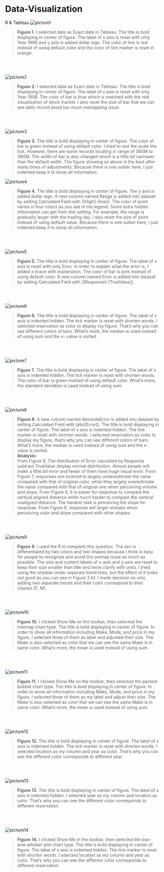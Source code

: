 # Data-Visualization
R &amp; Tableau
![picture1](https://user-images.githubusercontent.com/31257555/49926419-7b5e7d00-fef6-11e8-8ef1-1071c5de0a98.png)
> **Figure 1.**
I selected date as Exact date in Tableau. The title is bold displaying in center of figure. The label of x axis is reset with only Year 1998 and y axis is added dollar sign. The color of line is red instead of using default color and the color of tick marker is reset in orange. 
<br/>
<br/>

![picture2](https://user-images.githubusercontent.com/31257555/49926425-7f8a9a80-fef6-11e8-91ac-5eef2eb391bc.png)
> **Figure 2.**
I selected date as Exact date in Tableau. The title is bold displaying in center of figure. The label of x axis is reset with only Year 1998. The color of bar is blue which is matched with the real visualization of stock market. I also reset the size of bar that we can see daily record avoid too much overlapping issue. 
<br/>
<br/>

![picture3](https://user-images.githubusercontent.com/31257555/49926426-7f8a9a80-fef6-11e8-9c40-84b3b9f64063.png)
> **Figure 3.**
The title is bold displaying in center of figure. The color of bar is green instead of using default color. I tried to rest the scale the tick. However, there are some records locating in range of 360M to 380M. The width of bar is also changed which is a little bit narrower than the default width. The figure showing as above is the best after many times of adjustments. 
Because there is one outlier here, I just indented keep it to show all information. 

![picture4](https://user-images.githubusercontent.com/31257555/49926427-7f8a9a80-fef6-11e8-896b-0854aace8782.png)
> **Figure 4.**
The title is bold displaying in center of figure. The y axis is added dollar sign. A new column named Range is added into dataset by setting Calculated Field with ([High]-[low]). The color of point varies in four colors as you see in the legend. Some extra hidden information can get from this setting. For example, the range is gradually larger with the trading day. I also reset the size of point instead of using default value. Because there is one outlier here, I just indented keep it to show all information. 
<br/>
<br/>

![picture5](https://user-images.githubusercontent.com/31257555/49926428-80233100-fef6-11e8-94dd-23b2154fcda1.png)
> **Figure 5.**
The title is bold displaying in center of figure. The label of x axis is reset with only Error. In order to explain what the error is, I added a brace with explanation. The color of bar is pink instead of using default color. A new column named Error is added into dataset by setting Calculated Field with ([Response]-[TrueValue]).
<br/>
<br/>

![picture6](https://user-images.githubusercontent.com/31257555/49926431-80233100-fef6-11e8-9778-33db11dd67d0.png)
> **Figure 6.**
The title is bold displaying in center of figure. The label of x axis is indented hidden. The tick marker is reset with shorten words. I selected reservation as color to display my figure. That’s why you can see different colors of bars. What’s more, the median is used instead of using sum and the x- value is sorted. 
<br/>
<br/>

![picture7](https://user-images.githubusercontent.com/31257555/49926432-80bbc780-fef6-11e8-9f5c-3564245acc17.png)
> **Figure 7.**
The title is bold displaying in center of figure. The label of x axis is indented hidden. The tick marker is reset with shorten words. The color of bar is green instead of using default color. What’s more, the standard deviation is used instead of using sum. 
<br/>
<br/>

![picture8](https://user-images.githubusercontent.com/31257555/49926434-81545e00-fef6-11e8-87b3-e0f8cf9535c5.png)
> **Figure 8.** A new column named AbsoluteError is added into dataset by setting Calculated Field with (abs[Error]). The title is bold displaying in center of figure. The label of x axis is indented hidden. The tick marker is reset with shorten words. I selected reservation as color to display my figure, that’s why you can see different colors of bars. What’s more, the median is used instead of using sum and the x- value is sorted. <br/>
**Analysis:**<br/>
From Figure 6, The distribution of Error caculated by Response subtract TrueValue display normal distribution. Almost people will make a little bit error and fewer of them have huge visual error. From Figure 7, responses are inclined to largely underestimate the value compared with that of original color, while they largely overestimate the value compared with that of original one when perceiving volume and slope. From Figure 8, It is easier for response to compare the vertical aligned distance while much harder to compare the vertical unaligned distance. The hardest task is perceiving the slope for response. From Figure 8, response will larger mistake when perceiving color and slope compared with other shapes. 
<br/>
<br/>

![picture9](https://user-images.githubusercontent.com/31257555/49926446-874a3f00-fef6-11e8-95ff-ac0bbefb6a2a.png)
> **Figure 9.**
I used the R to complete this question. The sex is differentiated by two colors and two shapes because I think is easy for people to recognize and avoid the overlap issue as much as possible. The size and content labels of x-axis and y-axis are reset to keep their size smaller than title and more clarify with units. I tried using the shadow under separate trend lines, but the effect of it looks not good as you can see in Figure 3 b1. I made decision on only adding two separate trends and their color correspond to their classes (F, M).
<br/>
<br/>

![picture10](https://user-images.githubusercontent.com/31257555/49926449-874a3f00-fef6-11e8-882f-095968011ebb.png)
> **Figure 10.**
I clicked Show Me on the toolbar, then selected the treemap chart type. The title is bold displaying in center of figure. In order to show all information including Make, Mode, and price in my figure, I selected three of them as label and adjusted their size. The Make is also selected as color that we can see the same Make is in same color. What’s more, the mean is used instead of using sum.  
<br/>
<br/>

![picture11](https://user-images.githubusercontent.com/31257555/49926452-874a3f00-fef6-11e8-8a78-66e4832bc74f.png)
> **Figure 11.**
I clicked Show Me on the toolbar, then selected the packed bubble chart type. The title is bold displaying in center of figure. In order to show all information including Make, Mode, and price in my figure, I selected three of them as my label and adjust their size. The Make is also selected as color that we can see the same Make is in same color. What’s more, the mean is used instead of using sum. 
<br/>
<br/>

![picture12](https://user-images.githubusercontent.com/31257555/49926453-87e2d580-fef6-11e8-8eab-62aeee9edcde.png)
> **Figure 12.**
The title is bold displaying in center of figure. The label of x axis is indented hidden. The tick marker is reset with shorten words. I selected location as my column and year as color. That’s why you can see the different color corresponds to different year. 
<br/>
<br/>

![picture13](https://user-images.githubusercontent.com/31257555/49926454-87e2d580-fef6-11e8-8825-9488640eaa0d.png)
> **Figure 13.**
The title is bold displaying in center of figure. The label of x axis is indented hidden. I selected year as my column and location as color. That’s why you can see the different color corresponds to different reservation. 
<br/>
<br/>

![picture14](https://user-images.githubusercontent.com/31257555/49926455-887b6c00-fef6-11e8-9bbb-3caaa0b8b112.png)
> **Figure 14.**
I clicked Show Me in the toolbar, then selected the box-and-whisker plot chart type. The title is bold displaying in center of figure. The label of x axis is indented hidden. The tick marker is reset with shorten words. I selected location as my column and year as color. That’s why you can see the different color corresponds to different reservation. 
